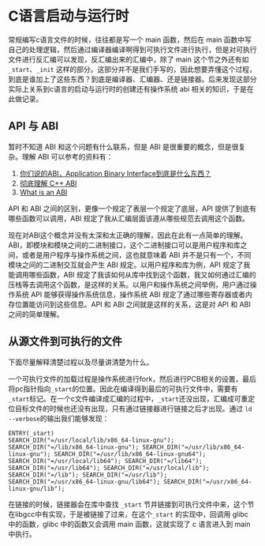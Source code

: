 # C语言启动与运行时

常规编写c语言文件的时候，往往都是写一个 main 函数，然后在 main 函数中写自己的处理逻辑，然后通过编译器编译啊得到可执行文件进行执行，但是对可执行文件进行反汇编可以发现，反汇编出来的汇编中，除了 main 这个节之外还有如 `_start`、`_init` 这样的部分。这部分并不是我们手写的，因此想要弄懂这个过程，到底是谁加上了这些东西？到底是编译器、汇编器、还是链接器。后来发现这部分实际上关系到c语言的启动与运行时的创建还有操作系统 abi 相关的知识，于是在此做记录。

## API 与 ABI

暂时不知道 ABI 和这个问题有什么联系，但是 ABI 是很重要的概念，但是很复杂。理解 ABI 可以参考的资料有：

1. [你们说的ABI，Application Binary Interface到底是什么东西？](https://www.zhihu.com/question/381069847)
2. [彻底理解 C++ ABI](https://zhuanlan.zhihu.com/p/692886292)
3. [What is an ABI](https://stackoverflow.com/a/2171227/24979298)

API 和 ABI 之间的区别，更像一个规定了表层一个规定了底层，API 提供了到底有哪些函数可以调用，ABI 规定了我从汇编层面该遵从哪些规范去调用这个函数。

现在对ABI这个概念并没有太深和太正确的理解，因此在此有一点简单的理解。ABI，即模块和模块之间的二进制接口，这个二进制接口可以是用户程序和库之间，或者是用户程序与操作系统之间，这也就意味着 ABI 并不是只有一个，不同模块之间的二进制交互就会产生 ABI 规定。以用户程序和库为例，API 规定了我能调用哪些函数，ABI 规定了我该如何从库中找到这个函数，我又如何通过汇编的压栈等去调用这个函数，是这样的关系。以用户和操作系统之间举例，用户通过操作系统 API 能够获得操作系统信息，操作系统 ABI 规定了通过哪些寄存器或者内存位置能访问到这些信息。API 和 ABI 之间就是这样的关系，这是对 API 和 ABI 之间的简单理解。

## 从源文件到可执行的文件

下面尽量解释清楚过程以及尽量讲清楚为什么。

一个可执行文件的加载过程是操作系统进行fork，然后进行PCB相关的设置，最后将pc指针指向`_start`的位置。因此在编译得到最后的可执行文件中，需要有`_start`标记。在一个c文件编译成汇编的过程中，`_start`还没出现，汇编成可重定位目标文件的时候也还没有出现，只有通过链接器进行链接之后才出现。通过 `ld --verbose`的输出我们能够发现：

```ldscript
ENTRY(_start)
SEARCH_DIR("=/usr/local/lib/x86_64-linux-gnu"); SEARCH_DIR("=/lib/x86_64-linux-gnu"); SEARCH_DIR("=/usr/lib/x86_64-linux-gnu"); SEARCH_DIR("=/usr/lib/x86_64-linux-gnu64"); SEARCH_DIR("=/usr/local/lib64"); SEARCH_DIR("=/lib64"); SEARCH_DIR("=/usr/lib64"); SEARCH_DIR("=/usr/local/lib"); SEARCH_DIR("=/lib"); SEARCH_DIR("=/usr/lib"); SEARCH_DIR("=/usr/x86_64-linux-gnu/lib64"); SEARCH_DIR("=/usr/x86_64-linux-gnu/lib");
```

在链接的时候，链接器会在库中查找 `_start` 节并链接到可执行文件中来，这个节在libgcc中有实现，于是被链接了过来，在这个`_start` 的实现中，回调用 glibc 中的函数，glibc 中的函数又会调用 main 函数，这就实现了 c 语言进入到 main 中执行。

